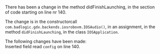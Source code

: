 There has been a change in the method didFinishLaunching, in the section of code starting on line nr 140.
  
The change is in the constructorcall ```com.badlogic.gdx.backends.iosrobovm.IOSAudio()```, in an assignment, in the method ```didFinishLaunching```, in the class ```IOSApplication```.
  
The following changes have been made:  
Inserted field read ```config``` on line 140.  
